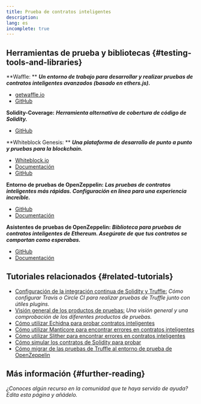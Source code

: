 ```yaml
---
title: Prueba de contratos inteligentes
description:
lang: es
incomplete: true
---
```


## Herramientas de prueba y bibliotecas {#testing-tools-and-libraries}

**Waffle: ** **_Un entorno de trabajo para desarrollar y realizar pruebas de contratos inteligentes avanzados (basado en ethers.js)._**

- [getwaffle.io](https://getwaffle.io/)
- [GitHub](https://github.com/EthWorks/Waffle)

**Solidity-Coverage:** **_Herramienta alternativa de cobertura de código de Solidity._**

- [GitHub](https://github.com/sc-forks/solidity-coverage)

**Whiteblock Genesis: ** **_Una plataforma de desarrollo de punto a punto y pruebas para la blockchain._**

- [Whiteblock.io](https://whiteblock.io)
- [Documentación](https://docs.whiteblock.io)
- [GitHub](https://github.com/whiteblock/genesis)

**Entorno de pruebas de OpenZeppelin:** **_Las pruebas de contratos inteligentes más rápidas. Configuración en línea para una experiencia increíble._**

- [GitHub](https://github.com/OpenZeppelin/openzeppelin-test-environment)
- [Documentación](https://docs.openzeppelin.com/test-environment/)

**Asistentes de pruebas de OpenZeppelin:** **_Biblioteca para pruebas de contratos inteligentes de Ethereum. Asegúrate de que tus contratos se comportan como esperabas._**

- [GitHub](https://github.com/OpenZeppelin/openzeppelin-test-helpers)
- [Documentación](https://docs.openzeppelin.com/test-helpers)

## Tutoriales relacionados {#related-tutorials}

- [Configuración de la integración continua de Solidity y Truffle:](/developers/tutorials/solidity-and-truffle-continuous-integration-setup/) _Cómo configurar Travis o Circle CI para realizar pruebas de Truffle junto con útiles plugins._
- [Visión general de los productos de pruebas:](/developers/tutorials/guide-to-smart-contract-security-tools/) _Una visión general y una comprobación de los diferentes productos de pruebas._
- [Cómo utilizar Echidna para probar contratos inteligentes](/developers/tutorials/how-to-use-echidna-to-test-smart-contracts/)
- [Cómo utilizar Manticore para encontrar errores en contratos inteligentes](/developers/tutorials/how-to-use-manticor-to-find-smart-contract-bugs/)
- [Cómo utilizar Slither para encontrar errores en contratos inteligentes](/developers/tutorials/how-to-use-slither-to-find-smart-contract-bugs/)
- [Cómo simular los contratos de Solidity para probar](/developers/tutorials/how-to-mock-solidity-contracts-for-testing/)
- [Cómo migrar de las pruebas de Truffle al entorno de prueba de OpenZeppelin](https://docs.openzeppelin.com/test-environment/0.1/migrating-from-truffle)

## Más información {#further-reading}

_¿Conoces algún recurso en la comunidad que te haya servido de ayuda? Edita esta página y añádelo._
